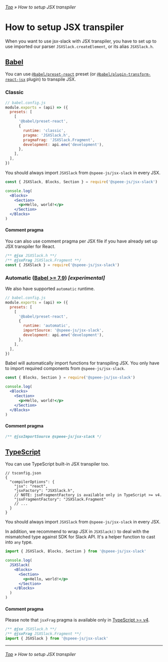 ###### [Top](../README.md) &raquo; How to setup JSX transpiler

# How to setup JSX transpiler

When you want to use jsx-slack with JSX transpiler, you have to set up to use imported our parser `JSXSlack.createElement`, or its alias `JSXSlack.h`.

## [Babel](https://babeljs.io/)

You can use [`@babel/preset-react`](https://babeljs.io/docs/en/babel-preset-react) preset (or [`@babel/plugin-transform-react-jsx`](https://babeljs.io/docs/en/babel-plugin-transform-react-jsx) plugin) to transpile JSX.

### Classic

```javascript
// babel.config.js
module.exports = (api) => ({
  presets: [
    [
      '@babel/preset-react',
      {
        runtime: 'classic',
        pragma: 'JSXSlack.h',
        pragmaFrag: 'JSXSlack.Fragment',
        development: api.env('development'),
      },
    ],
  ],
})
```

You should always import `JSXSlack` from `@speee-js/jsx-slack` in every JSX.

```jsx
const { JSXSlack, Blocks, Section } = require('@speee-js/jsx-slack')

console.log(
  <Blocks>
    <Section>
      <p>Hello, world!</p>
    </Section>
  </Blocks>
)
```

#### Comment pragma

You can also use comment pragma per JSX file if you have already set up JSX transpiler for React.

```jsx
/** @jsx JSXSlack.h **/
/** @jsxFrag JSXSlack.Fragment **/
const { JSXSlack } = require('@speee-js/jsx-slack')
```

### Automatic ([Babel >= 7.9](https://babeljs.io/blog/2020/03/16/7.9.0#a-new-jsx-transform-11154-https-githubcom-babel-babel-pull-11154)) _[experimental]_

We also have supported `automatic` runtime.

```javascript
// babel.config.js
module.exports = (api) => ({
  presets: [
    [
      '@babel/preset-react',
      {
        runtime: 'automatic',
        importSource: '@speee-js/jsx-slack',
        development: api.env('development'),
      },
    ],
  ],
})
```

Babel will automatically import functions for transpiling JSX. You only have to import required components from `@speee-js/jsx-slack`.

```jsx
const { Blocks, Section } = require('@speee-js/jsx-slack')

console.log(
  <Blocks>
    <Section>
      <p>Hello, world!</p>
    </Section>
  </Blocks>
)
```

#### Comment pragma

```jsx
/** @jsxImportSource @speee-js/jsx-slack */
```

## [TypeScript](https://www.typescriptlang.org/)

You can use TypeScript built-in JSX transpiler too.

```jsonc
// tsconfig.json
{
  "compilerOptions": {
    "jsx": "react",
    "jsxFactory": "JSXSlack.h",
    // NOTE: jsxFragmentFactory is available only in TypeScript >= v4.
    "jsxFragmentFactory": "JSXSlack.Fragment"
    // ...
  }
}
```

You should always import `JSXSlack` from `@speee-js/jsx-slack` in every JSX.

In addition, we recommend to wrap JSX in `JSXSlack()` to deal with the mismatched type against SDK for Slack API. It's a helper function to cast into `any` type.

```jsx
import { JSXSlack, Blocks, Section } from '@speee-js/jsx-slack'

console.log(
  JSXSlack(
    <Blocks>
      <Section>
        <p>Hello, world!</p>
      </Section>
    </Blocks>
  )
)
```

#### Comment pragma

Please note that `jsxFrag` pragma is available only in [TypeScript >= v4](https://devblogs.microsoft.com/typescript/announcing-typescript-4-0/#custom-jsx-factories).

```jsx
/** @jsx JSXSlack.h **/
/** @jsxFrag JSXSlack.Fragment **/
import { JSXSlack } from '@speee-js/jsx-slack'
```

---

###### [Top](../README.md) &raquo; How to setup JSX transpiler

